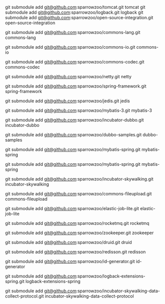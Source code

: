 
git submodule add  git@github.com:sparrowzoo/tomcat.git tomcat
git submodule add  git@github.com:sparrowzoo/logback.git logback
git submodule add  git@github.com:sparrowzoo/open-source-integration.git open-source-integration

git submodule add  git@github.com:sparrowzoo/commons-lang.git commons-lang 

git submodule add  git@github.com:sparrowzoo/commons-io.git commons-io

git submodule add  git@github.com:sparrowzoo/commons-codec.git commons-codec

git submodule add  git@github.com:sparrowzoo/netty.git netty

git submodule add git@github.com:sparrowzoo/spring-framework.git spring-framework

git submodule add git@github.com:sparrowzoo/jedis.git jedis

git submodule add git@github.com:sparrowzoo/mybatis-3.git mybatis-3

git submodule add git@github.com:sparrowzoo/incubator-dubbo.git incubator-dubbo

git submodule add git@github.com:sparrowzoo/dubbo-samples.git dubbo-samples

git submodule add git@github.com:sparrowzoo/mybatis-spring.git mybatis-spring


git submodule add git@github.com:sparrowzoo/mybatis-spring.git mybatis-spring

git submodule add git@github.com:sparrowzoo/incubator-skywalking.git incubator-skywalking

git submodule add git@github.com:sparrowzoo/commons-fileupload.git commons-fileupload

git submodule add git@github.com:sparrowzoo/elastic-job-lite.git elastic-job-lite

git submodule add git@github.com:sparrowzoo/rocketmq.git rocketmq

git submodule add git@github.com:sparrowzoo/zookeeper.git zookeeper

git submodule add git@github.com:sparrowzoo/druid.git druid

git submodule add git@github.com:sparrowzoo/redisson.git redisson

git submodule add git@github.com:sparrowzoo/id-generator.git id-generator

git submodule add git@github.com:sparrowzoo/logback-extensions-spring.git logback-extensions-spring

git submodule add git@github.com:sparrowzoo/incubator-skywalking-data-collect-protocol.git  incubator-skywalking-data-collect-protocol

